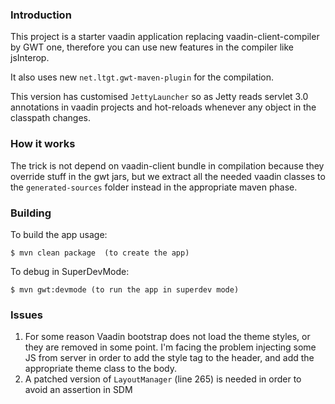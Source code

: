 ### Introduction

This project is a starter vaadin application replacing vaadin-client-compiler by GWT one, therefore you can use new features in the compiler like jsInterop.

It also uses new `net.ltgt.gwt-maven-plugin` for the compilation.

This version has customised `JettyLauncher` so as Jetty reads servlet 3.0 annotations in vaadin projects and hot-reloads whenever any object in the classpath changes.

### How it works

The trick is not depend on vaadin-client bundle in compilation because they override stuff in the gwt jars, but we extract all the needed vaadin classes to the `generated-sources` folder instead in the appropriate maven phase. 

### Building

To build the app usage:

    $ mvn clean package  (to create the app)
   
To debug in SuperDevMode:
   
    $ mvn gwt:devmode (to run the app in superdev mode)
    
    
### Issues

1. For some reason Vaadin bootstrap does not load the theme styles, or they are removed in some point. I'm facing the problem injecting some JS from server in order to add the style tag to the header, and add the appropriate theme class to the body.
2. A patched version of `LayoutManager` (line 265) is needed in order to avoid an assertion in SDM 

    
    
    







